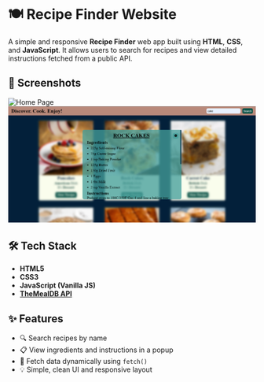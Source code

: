 # 🍽️ Recipe Finder Website

A simple and responsive **Recipe Finder** web app built using **HTML**, **CSS**, and **JavaScript**. It allows users to search for recipes and view detailed instructions fetched from a public API.

## 📸 Screenshots

![Home Page](screenshots/home.png)
![Recipe Popup](screenshots/popup.png)

## 🛠️ Tech Stack

- **HTML5**
- **CSS3**
- **JavaScript (Vanilla JS)**
- **[TheMealDB API](https://www.themealdb.com/api.php)**

## ✨ Features

- 🔍 Search recipes by name
- 📋 View ingredients and instructions in a popup
- 🧩 Fetch data dynamically using `fetch()`
- 💡 Simple, clean UI and responsive layout

